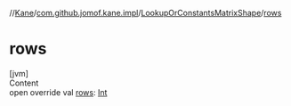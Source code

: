 //[Kane](../../index.md)/[com.github.jomof.kane.impl](../index.md)/[LookupOrConstantsMatrixShape](index.md)/[rows](rows.md)



# rows  
[jvm]  
Content  
open override val [rows](rows.md): [Int](https://kotlinlang.org/api/latest/jvm/stdlib/kotlin/-int/index.html)  



